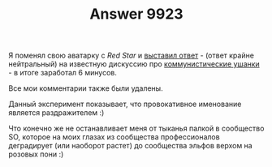 ﻿---
title: "Answer 9923"
se.owner.user_id: 5648
se.owner.display_name: "Barmaley Red Star"
se.owner.link: "https://ru.meta.stackoverflow.com/users/5648/barmaley-red-star"
se.answer_id: 9923
se.question_id: 9908
se.post_type: answer
se.score: 9
se.is_accepted: False
---
<p>Я поменял свою аватарку с <em>Red Star</em> и <a href="https://meta.stackexchange.com/a/340988/154426">выставил ответ</a> - (ответ крайне нейтральный) на известную дискуссию про <a href="https://meta.stackexchange.com/questions/340512/this-star-on-the-warm-welcome-hat-looks-like-a-communist-symbol">коммунистические ушанки</a> - в итоге заработал 6 минусов. </p>

<p>Все мои комментарии также были удалены.</p>

<p>Данный эксперимент показывает, что провокативное именование является раздражителем :)</p>

<p>Что конечно же не останавливает меня от тыканья палкой в сообщество SO, которое на моих глазах из сообщества профессионалов деградирует (или наоборот растет) до сообщества эльфов верхом на розовых пони :)</p>
